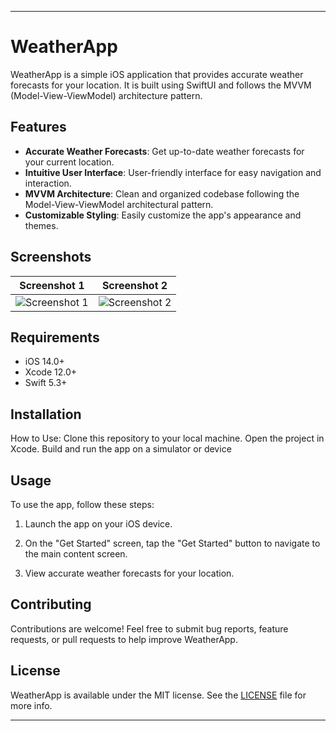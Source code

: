 
---

# WeatherApp

WeatherApp is a simple iOS application that provides accurate weather forecasts for your location. It is built using SwiftUI and follows the MVVM (Model-View-ViewModel) architecture pattern.

## Features

- **Accurate Weather Forecasts**: Get up-to-date weather forecasts for your current location.
- **Intuitive User Interface**: User-friendly interface for easy navigation and interaction.
- **MVVM Architecture**: Clean and organized codebase following the Model-View-ViewModel architectural pattern.
- **Customizable Styling**: Easily customize the app's appearance and themes.

## Screenshots

| Screenshot 1 | Screenshot 2 |
| ------------- | ------------- |
| ![Screenshot 1](https://github.com/fahad0samara/weather-app/assets/90055525/d091e0f0-6bd2-4e1d-9e52-8e089ff1bbf3) | ![Screenshot 2](https://github.com/fahad0samara/weather-app/assets/90055525/8a3895f6-b3c9-494d-856e-619dd76c524d) |




## Requirements

- iOS 14.0+
- Xcode 12.0+
- Swift 5.3+

## Installation

How to Use:
Clone this repository to your local machine.
Open the project in Xcode.
Build and run the app on a simulator or device

## Usage

To use the app, follow these steps:

1. Launch the app on your iOS device.

2. On the "Get Started" screen, tap the "Get Started" button to navigate to the main content screen.

3. View accurate weather forecasts for your location.

## Contributing

Contributions are welcome! Feel free to submit bug reports, feature requests, or pull requests to help improve WeatherApp.

## License

WeatherApp is available under the MIT license. See the [LICENSE](LICENSE) file for more info.

---


